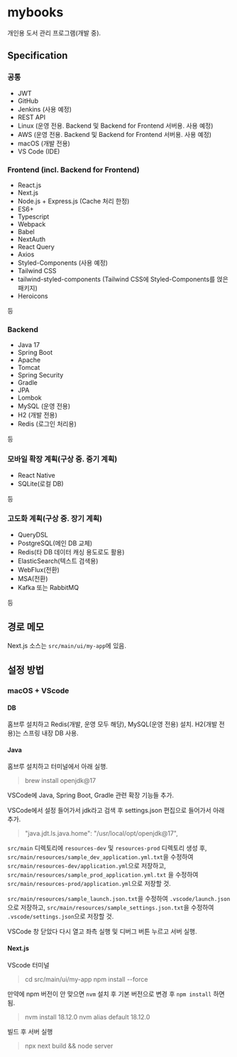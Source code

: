 # mybooks
개인용 도서 관리 프로그램(개발 중).

## Specification
### 공통
* JWT
* GitHub
* Jenkins (사용 예정)
* REST API
* Linux (운영 전용. Backend 및 Backend for Frontend 서버용. 사용 예정)
* AWS (운영 전용. Backend 및 Backend for Frontend 서버용. 사용 예정)
* macOS (개발 전용)
* VS Code (IDE)

### Frontend (incl. Backend for Frontend)
* React.js
* Next.js
* Node.js + Express.js (Cache 처리 한정)
* ES6+
* Typescript
* Webpack
* Babel
* NextAuth
* React Query
* Axios
* Styled-Components (사용 예정)
* Tailwind CSS
* tailwind-styled-components (Tailwind CSS에 Styled-Components를 얹은 패키지)
* Heroicons

등

### Backend
* Java 17
* Spring Boot
* Apache
* Tomcat
* Spring Security
* Gradle
* JPA
* Lombok
* MySQL (운영 전용)
* H2 (개발 전용)
* Redis (로그인 처리용)

등

### 모바일 확장 계획(구상 중. 중기 계획)
* React Native
* SQLite(로컬 DB)

등

### 고도화 계획(구상 중. 장기 계획)
* QueryDSL
* PostgreSQL(메인 DB 교체)
* Redis(타 DB 데이터 캐싱 용도로도 활용)
* ElasticSearch(텍스트 검색용)
* WebFlux(전환)
* MSA(전환)
* Kafka 또는 RabbitMQ

등

## 경로 메모
Next.js 소스는 `src/main/ui/my-app`에 있음.
​
## 설정 방법
### macOS + VScode
#### DB
홈브루 설치하고 Redis(개발, 운영 모두 해당), MySQL(운영 전용) 설치. H2(개발 전용)는 스프링 내장 DB 사용.

#### Java
홈브루 설치하고 터미널에서 아래 실행.
> brew install openjdk@17

VSCode에 Java, Spring Boot, Gradle 관련 확장 기능들 추가.

VSCode에서 설정 들어가서 jdk라고 검색 후 settings.json 편집으로 들어가서 아래 추가.
> "java.jdt.ls.java.home": "/usr/local/opt/openjdk@17",

`src/main` 디렉토리에 `resources-dev` 및 `resources-prod` 디렉토리 생성 후, `src/main/resources/sample_dev_application.yml.txt`을 수정하여 `src/main/resources-dev/application.yml`으로 저장하고, `src/main/resources/sample_prod_application.yml.txt` 을 수정하여 `src/main/resources-prod/application.yml`으로 저장할 것.

`src/main/resources/sample_launch.json.txt`을 수정하여 `.vscode/launch.json`으로 저장하고, `src/main/resources/sample_settings.json.txt`을 수정하여 `.vscode/settings.json`으로 저장할 것. 

VSCode 창 닫았다 다시 열고 좌측 실행 및 디버그 버튼 누르고 서버 실행.

#### Next.js
VScode 터미널 
> cd src/main/ui/my-app
> npm install --force

만약에 npm 버전이 안 맞으면 `nvm` 설치 후 기본 버전으로 변경 후 `npm install` 하면 됨.
> nvm install 18.12.0
> nvm alias default 18.12.0

빌드 후 서버 실행
> npx next build && node server